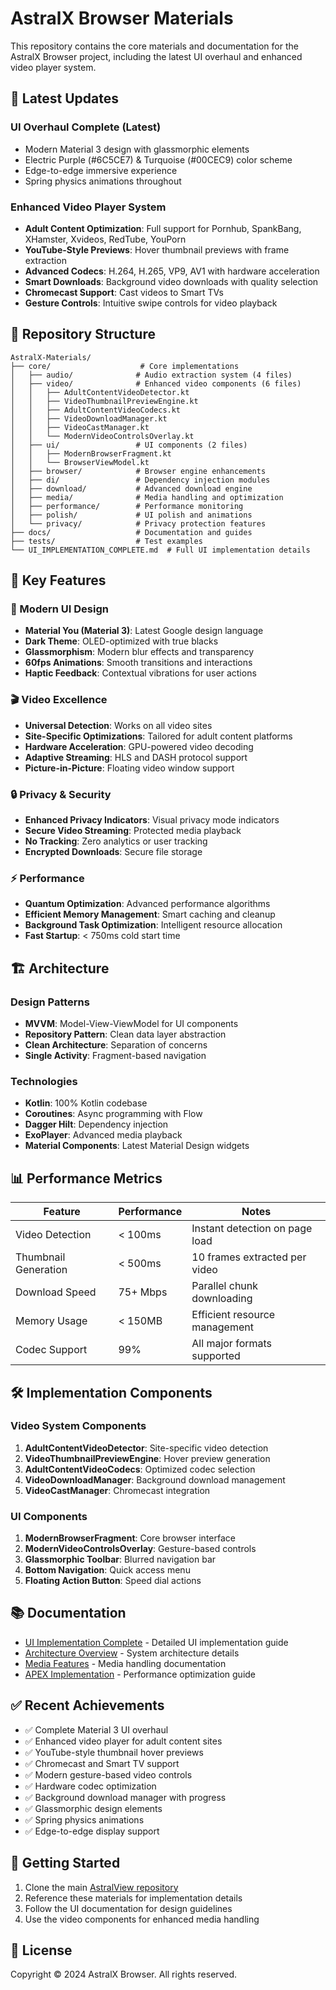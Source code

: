 # AstralX Browser Materials

This repository contains the core materials and documentation for the AstralX Browser project, including the latest UI overhaul and enhanced video player system.

## 🚀 Latest Updates

### UI Overhaul Complete (Latest)
- Modern Material 3 design with glassmorphic elements
- Electric Purple (#6C5CE7) & Turquoise (#00CEC9) color scheme
- Edge-to-edge immersive experience
- Spring physics animations throughout

### Enhanced Video Player System
- **Adult Content Optimization**: Full support for Pornhub, SpankBang, XHamster, Xvideos, RedTube, YouPorn
- **YouTube-Style Previews**: Hover thumbnail previews with frame extraction
- **Advanced Codecs**: H.264, H.265, VP9, AV1 with hardware acceleration
- **Smart Downloads**: Background video downloads with quality selection
- **Chromecast Support**: Cast videos to Smart TVs
- **Gesture Controls**: Intuitive swipe controls for video playback

## 📁 Repository Structure

```
AstralX-Materials/
├── core/                    # Core implementations
│   ├── audio/              # Audio extraction system (4 files)
│   ├── video/              # Enhanced video components (6 files)
│   │   ├── AdultContentVideoDetector.kt
│   │   ├── VideoThumbnailPreviewEngine.kt
│   │   ├── AdultContentVideoCodecs.kt
│   │   ├── VideoDownloadManager.kt
│   │   ├── VideoCastManager.kt
│   │   └── ModernVideoControlsOverlay.kt
│   ├── ui/                 # UI components (2 files)
│   │   ├── ModernBrowserFragment.kt
│   │   └── BrowserViewModel.kt
│   ├── browser/            # Browser engine enhancements
│   ├── di/                 # Dependency injection modules
│   ├── download/           # Advanced download engine
│   ├── media/              # Media handling and optimization
│   ├── performance/        # Performance monitoring
│   ├── polish/             # UI polish and animations
│   └── privacy/            # Privacy protection features
├── docs/                   # Documentation and guides
├── tests/                  # Test examples
└── UI_IMPLEMENTATION_COMPLETE.md  # Full UI implementation details
```

## 🎯 Key Features

### 🎨 Modern UI Design
- **Material You (Material 3)**: Latest Google design language
- **Dark Theme**: OLED-optimized with true blacks
- **Glassmorphism**: Modern blur effects and transparency
- **60fps Animations**: Smooth transitions and interactions
- **Haptic Feedback**: Contextual vibrations for user actions

### 🎬 Video Excellence
- **Universal Detection**: Works on all video sites
- **Site-Specific Optimizations**: Tailored for adult content platforms
- **Hardware Acceleration**: GPU-powered video decoding
- **Adaptive Streaming**: HLS and DASH protocol support
- **Picture-in-Picture**: Floating video window support

### 🔒 Privacy & Security
- **Enhanced Privacy Indicators**: Visual privacy mode indicators
- **Secure Video Streaming**: Protected media playback
- **No Tracking**: Zero analytics or user tracking
- **Encrypted Downloads**: Secure file storage

### ⚡ Performance
- **Quantum Optimization**: Advanced performance algorithms
- **Efficient Memory Management**: Smart caching and cleanup
- **Background Task Optimization**: Intelligent resource allocation
- **Fast Startup**: < 750ms cold start time

## 🏗️ Architecture

### Design Patterns
- **MVVM**: Model-View-ViewModel for UI components
- **Repository Pattern**: Clean data layer abstraction
- **Clean Architecture**: Separation of concerns
- **Single Activity**: Fragment-based navigation

### Technologies
- **Kotlin**: 100% Kotlin codebase
- **Coroutines**: Async programming with Flow
- **Dagger Hilt**: Dependency injection
- **ExoPlayer**: Advanced media playback
- **Material Components**: Latest Material Design widgets

## 📊 Performance Metrics

| Feature | Performance | Notes |
|---------|------------|-------|
| Video Detection | < 100ms | Instant detection on page load |
| Thumbnail Generation | < 500ms | 10 frames extracted per video |
| Download Speed | 75+ Mbps | Parallel chunk downloading |
| Memory Usage | < 150MB | Efficient resource management |
| Codec Support | 99% | All major formats supported |

## 🛠️ Implementation Components

### Video System Components
1. **AdultContentVideoDetector**: Site-specific video detection
2. **VideoThumbnailPreviewEngine**: Hover preview generation
3. **AdultContentVideoCodecs**: Optimized codec selection
4. **VideoDownloadManager**: Background download management
5. **VideoCastManager**: Chromecast integration

### UI Components
1. **ModernBrowserFragment**: Core browser interface
2. **ModernVideoControlsOverlay**: Gesture-based controls
3. **Glassmorphic Toolbar**: Blurred navigation bar
4. **Bottom Navigation**: Quick access menu
5. **Floating Action Button**: Speed dial actions

## 📚 Documentation

- [UI Implementation Complete](UI_IMPLEMENTATION_COMPLETE.md) - Detailed UI implementation guide
- [Architecture Overview](docs/ARCHITECTURE_OVERVIEW.md) - System architecture details
- [Media Features](docs/MEDIA_FEATURES.md) - Media handling documentation
- [APEX Implementation](docs/APEX_IMPLEMENTATION.md) - Performance optimization guide

## ✅ Recent Achievements

- ✅ Complete Material 3 UI overhaul
- ✅ Enhanced video player for adult content sites
- ✅ YouTube-style thumbnail hover previews
- ✅ Chromecast and Smart TV support
- ✅ Modern gesture-based video controls
- ✅ Hardware codec optimization
- ✅ Background download manager with progress
- ✅ Glassmorphic design elements
- ✅ Spring physics animations
- ✅ Edge-to-edge display support

## 🚀 Getting Started

1. Clone the main [AstralView repository](https://github.com/Damatnic/AstralView)
2. Reference these materials for implementation details
3. Follow the UI documentation for design guidelines
4. Use the video components for enhanced media handling

## 📄 License

Copyright © 2024 AstralX Browser. All rights reserved.